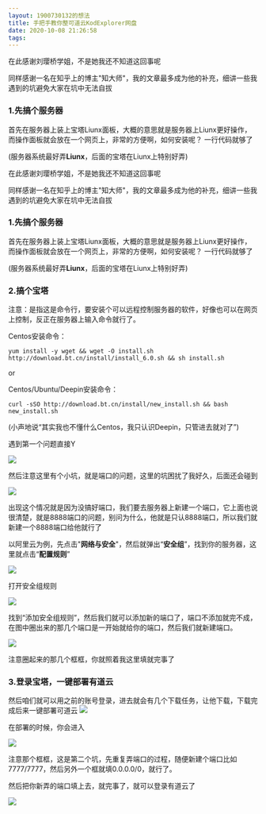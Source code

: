 ```yaml
---
layout: 1900730132的想法
title: 手把手教你整可道云KodExplorer网盘
date: 2020-10-08 21:26:58
tags:
---
```


在此感谢刘璎桥学姐，不是她我还不知道这回事呢

同样感谢一名在知乎上的博主"知大师"，我的文章最多成为他的补充，细讲一些我遇到的坑避免大家在坑中无法自拔

### 1.先搞个服务器

首先在服务器上装上宝塔Liunx面板，大概的意思就是服务器上Liunx更好操作，而操作面板就会放在一个网页上，非常的方便啊，如何安装呢？
一行代码就够了

(服务器系统最好弄**Liunx**，后面的宝塔在Liunx上特别好弄)

<!--more-->

在此感谢刘璎桥学姐，不是她我还不知道这回事呢

同样感谢一名在知乎上的博主"知大师"，我的文章最多成为他的补充，细讲一些我遇到的坑避免大家在坑中无法自拔

### 1.先搞个服务器

首先在服务器上装上宝塔Liunx面板，大概的意思就是服务器上Liunx更好操作，而操作面板就会放在一个网页上，非常的方便啊，如何安装呢？
一行代码就够了

(服务器系统最好弄**Liunx**，后面的宝塔在Liunx上特别好弄)

### 2.搞个宝塔
注意：是指这是命令行，要安装个可以远程控制服务器的软件，好像也可以在网页上控制，反正在服务器上输入命令就行了。

Centos安装命令：

    yum install -y wget && wget -O install.sh http://download.bt.cn/install/install_6.0.sh && sh install.sh
or

Centos/Ubuntu/Deepin安装命令：

    curl -sSO http://download.bt.cn/install/new_install.sh && bash new_install.sh

(小声地说“其实我也不懂什么Centos，我只认识Deepin，只管进去就对了”)

遇到第一个问题直接Y

![](https://i.loli.net/2020/10/10/DSdkGA7hETCrfFu.png)

然后注意这里有个小坑，就是端口的问题，这里的坑困扰了我好久，后面还会碰到

![](https://i.loli.net/2020/10/10/ZS5sUyLev4xb3CK.png)

出现这个情况就是因为没搞好端口，我们要去服务器上新建一个端口，它上面也说很清楚，就是8888端口的问题，别问为什么，他就是只认8888端口，所以我们就新建一个8888端口给他就行了

以阿里云为例，先点击"**网络与安全**"，然后就弹出“**安全组**”，找到你的服务器，这里就点击“**配置规则**”

![](https://i.loli.net/2020/10/10/mciewjFJSvqXfCn.png)

打开安全组规则

![](https://i.loli.net/2020/10/10/LAYR16KmoBcVvpX.png)

找到“添加安全组规则”，然后我们就可以添加新的端口了，端口不添加就完不成，在图中圈出来的那几个端口是一开始就给你的端口，然后我们就新建端口。

![](https://i.loli.net/2020/10/10/AsFujW514N7ZCn3.png)

注意圈起来的那几个框框，你就照着我这里填就完事了

### 3.登录宝塔，一键部署有道云
然后咱们就可以用之前的账号登录，进去就会有几个下载任务，让他下载，下载完成后来一键部署可道云
![](https://i.loli.net/2020/10/10/ulPqEnSbXZfi5dy.png)

在部署的时候，你会进入

![](https://i.loli.net/2020/10/10/6fPbroaYGpiKE2N.png)

注意那个框框，这是第二个坑，先重复弄端口的过程，随便新建个端口比如7777/7777，然后另外一个框就填0.0.0.0/0，就行了。

然后把你新弄的端口填上去，就完事了，就可以登录有道云了

![](https://i.loli.net/2020/10/10/XCibDQ21JpP8mML.png)
